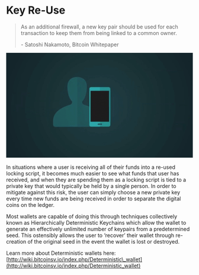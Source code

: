# Key Re-Use

> As an additional firewall, a new key pair should be used for each transaction to keep them from being linked to a common owner.
>
> \- Satoshi Nakamoto, Bitcoin Whitepaper

![](<../.gitbook/assets/Theory - Privacy - Key Re-use.gif>)

In situations where a user is receiving all of their funds into a re-used locking script, it becomes much easier to see what funds that user has received, and when they are spending them as a locking script is tied to a private key that would typically be held by a single person. In order to mitigate against this risk, the user can simply choose a new private key every time new funds are being received in order to separate the digital coins on the ledger.

Most wallets are capable of doing this through techniques collectively known as Hierarchically Deterministic Keychains which allow the wallet to generate an effectively unlimited number of keypairs from a predetermined seed. This ostensibly allows the user to ‘recover’ their wallet through re-creation of the original seed in the event the wallet is lost or destroyed.

Learn more about Deterministic wallets here: [http://wiki.bitcoinsv.io/index.php/Deterministic\_wallet](http://wiki.bitcoinsv.io/index.php/Deterministic_wallet)
